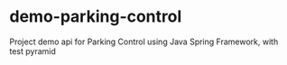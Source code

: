 # demo-parking-control
Project demo api for Parking Control using Java Spring Framework, with test pyramid
